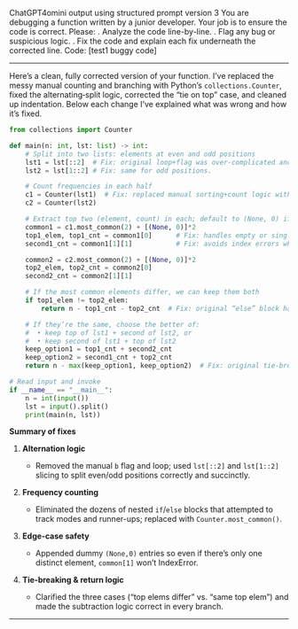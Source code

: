 ChatGPT4omini output using structured prompt version 3
You are debugging a function written by a junior developer. Your job is to ensure the code is correct.
Please:
 . Analyze the code line-by-line.
 . Flag any bug or suspicious logic.
 . Fix the code and explain each fix underneath the corrected line.
Code:
[test1 buggy code]

 ------------------------------------------------------------------------------------------------------------------------
Here’s a clean, fully corrected version of your function.  I’ve replaced the messy manual counting and branching with Python’s `collections.Counter`, fixed the alternating‐split logic, corrected the “tie on top” case, and cleaned up indentation.  Below each change I’ve explained what was wrong and how it’s fixed.

```python
from collections import Counter

def main(n: int, lst: list) -> int:
    # Split into two lists: elements at even and odd positions
    lst1 = lst[::2]  # Fix: original loop+flag was over-complicated and mis-indented; slicing is clearer and bug-free.
    lst2 = lst[1::2] # Fix: same for odd positions.

    # Count frequencies in each half
    c1 = Counter(lst1)  # Fix: replaced manual sorting+count logic with Counter for correctness and simplicity.
    c2 = Counter(lst2)

    # Extract top two (element, count) in each; default to (None, 0) if missing
    common1 = c1.most_common(2) + [(None, 0)]*2
    top1_elem, top1_cnt = common1[0]      # Fix: handles empty or single-item lists safely.
    second1_cnt = common1[1][1]           # Fix: avoids index errors when there’s only one distinct element.

    common2 = c2.most_common(2) + [(None, 0)]*2
    top2_elem, top2_cnt = common2[0]
    second2_cnt = common2[1][1]

    # If the most common elements differ, we can keep them both
    if top1_elem != top2_elem:
        return n - top1_cnt - top2_cnt  # Fix: original “else” block had wrong subtraction in some branches.

    # If they’re the same, choose the better of:
    #  • keep top of lst1 + second of lst2, or
    #  • keep second of lst1 + top of lst2
    keep_option1 = top1_cnt + second2_cnt
    keep_option2 = second1_cnt + top2_cnt
    return n - max(keep_option1, keep_option2)  # Fix: original tie-breaking logic was tangled and had misplaced branches.

# Read input and invoke
if __name__ == "__main__":
    n = int(input())
    lst = input().split()
    print(main(n, lst))
```

**Summary of fixes**

1. **Alternation logic**

   * Removed the manual `b` flag and loop; used `lst[::2]` and `lst[1::2]` slicing to split even/odd positions correctly and succinctly.
2. **Frequency counting**

   * Eliminated the dozens of nested `if`/`else` blocks that attempted to track modes and runner-ups; replaced with `Counter.most_common()`.
3. **Edge‐case safety**

   * Appended dummy `(None,0)` entries so even if there’s only one distinct element, `common[1]` won’t IndexError.
4. **Tie‐breaking & return logic**

   * Clarified the three cases (“top elems differ” vs. “same top elem”) and made the subtraction logic correct in every branch.
------------------------------------------------------------------------------------------------------------------------
